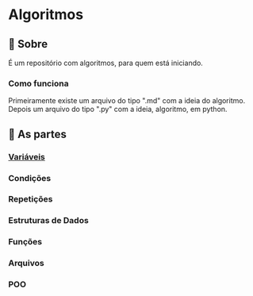 # Algoritmos 

## 📖 Sobre
É um repositório com algoritmos, para quem está iniciando.

###  Como funciona
Primeiramente existe um arquivo do tipo ".md" com a ideia do algoritmo. Depois um arquivo do tipo ".py" com a ideia, algoritmo, em python.

## 🏮 As partes
### [Variáveis](Variáveis)
### Condições
### Repetições
### Estruturas de Dados
### Funções
### Arquivos
### POO
